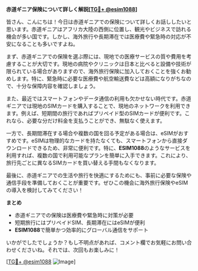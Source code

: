 **赤道ギニア保険について詳しく解説[[TG💪+ @esim1088](https://t.me/s/esim1088)]**

皆さん、こんにちは！今日は赤道ギニアでの保険について詳しくお話ししたいと思います。赤道ギニアはアフリカ大陸の西側に位置し、観光やビジネスで訪れる機会が多い国です。しかし、海外旅行や長期滞在では医療費や緊急時の対応が不安になることも多いですよね。

まず、赤道ギニアでの保険を選ぶ際には、現地での医療サービスの質や費用を考慮することが大切です。現地の病院やクリニックは日本と比べると設備や技術が限られている場合がありますので、海外旅行保険に加入しておくことを強くお勧めします。特に、緊急時に必要な医療費や航空輸送費などは高額になりがちなので、十分な保障内容を確認しましょう。

また、最近ではスマートフォンやデータ通信の利用も欠かせない時代です。赤道ギニアでは現地のSIMカードを購入することで、現地のネットワークを利用できます。例えば、短期間の旅行であればプリペイド型のSIMカードが便利です。これなら、必要な分だけ料金を支払うことができ、無駄なく使えます。

一方で、長期間滞在する場合や複数の国を回る予定がある場合は、eSIMがおすすめです。eSIMは物理的なカードを持たなくても、スマートフォンから直接ダウンロードできるため、非常に便利です。特に、**ESIM1088**のようなサービスを利用すれば、複数の国で利用可能なプランを簡単に入手できます。これにより、旅行先ごとに異なるSIMカードを買い替える手間もなくなります。

最後に、赤道ギニアでの生活や旅行を快適にするためにも、事前に必要な保険や通信手段を準備しておくことが重要です。ぜひこの機会に海外旅行保険やeSIMの導入を検討してみてください！

**まとめ**
- 赤道ギニアでの保険は医療費や緊急時に対策が必要
- 短期旅行にはプリペイドSIM、長期滞在にはeSIMが便利
- **ESIM1088**で簡単かつ効率的にグローバル通信をサポート

いかがでしたでしょうか？もし不明点があれば、コメント欄でお気軽にお問い合わせくださいね。それでは、次回もお楽しみに！

[[TG💪+ @esim1088](https://t.me/s/esim1088) ![Image](https://i.postimg.cc/Y0z9fWf4/image.png)]